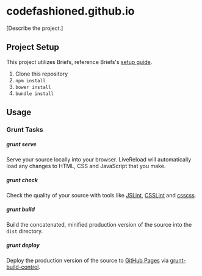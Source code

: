 # codefashioned.github.io

[Describe the project.]

## Project Setup
This project utilizes Briefs, reference Briefs's [setup guide](https://github.com/centresource/generator-briefs#get-started).

1. Clone this repository
2. `npm install`
3. `bower install`
4. `bundle install`

## Usage

### Grunt Tasks
##### grunt serve
Serve your source locally into your browser. LiveReload will automatically load any changes to HTML, CSS and JavaScript that you make.

##### grunt check
Check the quality of your source with tools like [JSLint](http://www.jslint.com/), [CSSLint](http://csslint.net/) and [csscss](http://zmoazeni.github.io/csscss/).

##### grunt build
Build the concatenated, minified production version of the source into the `dist` directory.

##### grunt deploy
Deploy the production version of the source to [GitHub Pages](http://pages.github.com/) via [grunt-build-control](https://github.com/robwierzbowski/grunt-build-control).
